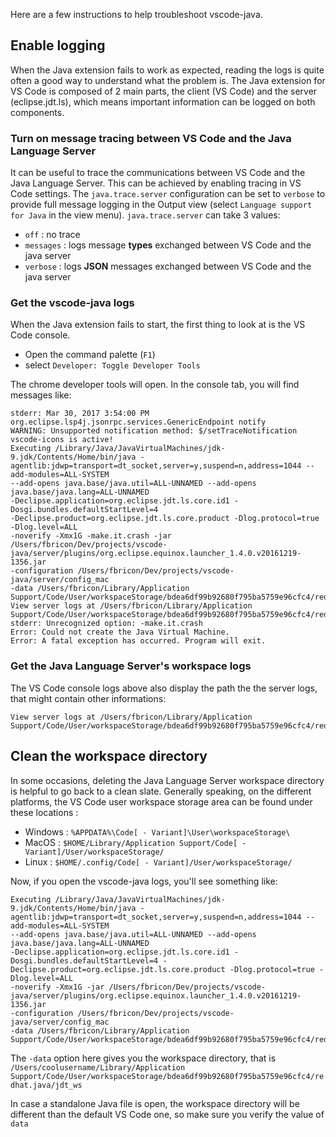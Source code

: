 Here are a few instructions to help troubleshoot vscode-java.

## Enable logging
When the Java extension fails to work as expected, reading the logs is quite often a good way to understand what the problem is. The Java extension for VS Code is composed of 2 main parts, the client (VS Code) and the server (eclipse.jdt.ls), which means important information can be logged on both components. 

### Turn on message tracing between VS Code and the Java Language Server

It can be useful to trace the communications between VS Code and the Java Language Server. This can be achieved by enabling tracing in VS Code settings. The `java.trace.server` configuration can be set to `verbose` to provide full message logging in the Output view (select `Language support for Java` in the view menu). `java.trace.server` can take 3 values:

- `off` : no trace
- `messages` : logs message **types** exchanged between VS Code and the java server
- `verbose` : logs **JSON** messages exchanged between VS Code and the java server

### Get the vscode-java logs
When the Java extension fails to start, the first thing to look at is the VS Code console. 

- Open the command palette (`F1`)
- select `Developer: Toggle Developer Tools`

The chrome developer tools will open. In the console tab, you will find messages like: 

```
stderr: Mar 30, 2017 3:54:00 PM org.eclipse.lsp4j.jsonrpc.services.GenericEndpoint notify
WARNING: Unsupported notification method: $/setTraceNotification
vscode-icons is active!
Executing /Library/Java/JavaVirtualMachines/jdk-9.jdk/Contents/Home/bin/java -agentlib:jdwp=transport=dt_socket,server=y,suspend=n,address=1044 --add-modules=ALL-SYSTEM 
--add-opens java.base/java.util=ALL-UNNAMED --add-opens java.base/java.lang=ALL-UNNAMED 
-Declipse.application=org.eclipse.jdt.ls.core.id1 -Dosgi.bundles.defaultStartLevel=4 
-Declipse.product=org.eclipse.jdt.ls.core.product -Dlog.protocol=true -Dlog.level=ALL 
-noverify -Xmx1G -make.it.crash -jar /Users/fbricon/Dev/projects/vscode-java/server/plugins/org.eclipse.equinox.launcher_1.4.0.v20161219-1356.jar 
-configuration /Users/fbricon/Dev/projects/vscode-java/server/config_mac 
-data /Users/fbricon/Library/Application Support/Code/User/workspaceStorage/bdea6df99b92680f795ba5759e96cfc4/redhat.java/jdt_ws
View server logs at /Users/fbricon/Library/Application Support/Code/User/workspaceStorage/bdea6df99b92680f795ba5759e96cfc4/redhat.java/jdt_ws/.metadata/plugins/.log
stderr: Unrecognized option: -make.it.crash
Error: Could not create the Java Virtual Machine.
Error: A fatal exception has occurred. Program will exit.
```

### Get the Java Language Server's workspace logs
The VS Code console logs above also display the path the the server logs, that might contain other informations:

```
View server logs at /Users/fbricon/Library/Application Support/Code/User/workspaceStorage/bdea6df99b92680f795ba5759e96cfc4/redhat.java/jdt_ws/.metadata/plugins/.log
```


## Clean the workspace directory
In some occasions, deleting the Java Language Server workspace directory is helpful to go back to a clean slate.
Generally speaking, on the different platforms, the VS Code user workspace storage area can be found under these locations :

- Windows : `%APPDATA%\Code[ - Variant]\User\workspaceStorage\`
- MacOS : `$HOME/Library/Application Support/Code[ - Variant]/User/workspaceStorage/`
- Linux : `$HOME/.config/Code[ - Variant]/User/workspaceStorage/`

Now, if you open the vscode-java logs, you'll see something like:

```
Executing /Library/Java/JavaVirtualMachines/jdk-9.jdk/Contents/Home/bin/java -agentlib:jdwp=transport=dt_socket,server=y,suspend=n,address=1044 --add-modules=ALL-SYSTEM 
--add-opens java.base/java.util=ALL-UNNAMED --add-opens java.base/java.lang=ALL-UNNAMED 
-Declipse.application=org.eclipse.jdt.ls.core.id1 -Dosgi.bundles.defaultStartLevel=4 -Declipse.product=org.eclipse.jdt.ls.core.product -Dlog.protocol=true -Dlog.level=ALL 
-noverify -Xmx1G -jar /Users/fbricon/Dev/projects/vscode-java/server/plugins/org.eclipse.equinox.launcher_1.4.0.v20161219-1356.jar 
-configuration /Users/fbricon/Dev/projects/vscode-java/server/config_mac 
-data /Users/fbricon/Library/Application Support/Code/User/workspaceStorage/bdea6df99b92680f795ba5759e96cfc4/redhat.java/jdt_ws
```

The `-data` option here gives you the workspace directory, that is `/Users/coolusername/Library/Application Support/Code/User/workspaceStorage/bdea6df99b92680f795ba5759e96cfc4/redhat.java/jdt_ws`

In case a standalone Java file is open, the workspace directory will be different than the default VS Code one, so make sure you verify the value of `data`


